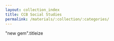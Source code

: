 ```yaml
---
layout: collection_index
title: CCB Social Studies
permalink: /materials/:collection/:categories/
---
```

"new gem".titleize